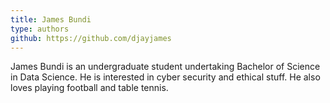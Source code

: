```yaml
---
title: James Bundi
type: authors
github: https://github.com/djayjames
---
```

James Bundi is an undergraduate student undertaking Bachelor of Science in Data Science. He is interested in cyber security and ethical stuff. He also loves playing football and table tennis.
